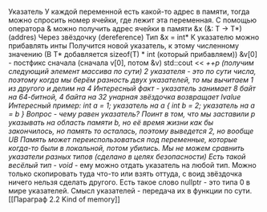 Указатель
У каждой переменной есть какой-то адрес в памяти, тогда можно спросить номер ячейки, где лежит эта переменная.
С помощью оператора & можно получить адрес ячейки в памяти
&x (&: T -> T*) (addres)
Через звёздочку (dereference)
Тип &x = int*
К указателю можно прибавлять инты
Получится новой указатель, к этому численному значению (В T* добавляется sizeof(T) * int (который прибавляем))
&v[0] - постфикс сначала (сначала v[0], потом &v)
std::cout << *++p (получим следующий элемент массива по сути)
2 указателя - это по сути числа, поэтому когда мы берём разность двух указателей, то мы вычитаем 1 из другого и делим на 4
Интересный факт - указатель занимает 8 байт на 64-битной, 4 байта на 32
унарная звёздочка возвращает lvalue
Интересный пример:
int a = 1;
указатель на a
{
int b = 2;
указатель на a = b
}
Вопрос - чему равен указатель? Поинт в том, что мы заставили p указывать на область памяти b, но её время жизни как бы закончилось, но память то осталась, поэтому выведется 2, но вообще UB
Память может переиспользоваться под переменные, которые когда-то были в локальной, потом убились.
Мы не можем сравнить указатели разных типов (сделано в целях безопасности)
Есть такой весёлый тип - void* - ему можно отдать указатель на любой тип. Можно только скопировать туда что-то или взять оттуда, с воид звёздочка ничего нельзя сделать другого.
Есть такое слово nullptr - это типа 0 в мире указателей.
Смысл указателей - передача их в функции по сути.
[[Параграф 2.2 Kind of memory]]
